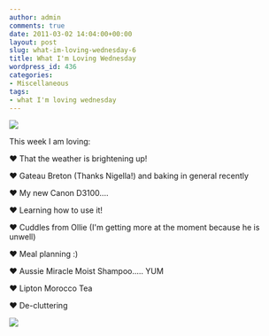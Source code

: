 ```yaml
---
author: admin
comments: true
date: 2011-03-02 14:04:00+00:00
layout: post
slug: what-im-loving-wednesday-6
title: What I'm Loving Wednesday
wordpress_id: 436
categories:
- Miscellaneous
tags:
- what I'm loving wednesday
---
```


[![](http://1.bp.blogspot.com/_eld672Zx0z4/TSoPRua-XZI/AAAAAAAADDA/q10jktBARCs/s200/WILW.jpg)](http://littledaisymay.blogspot.com/)

  


This week I am loving:

  


♥  That the weather is brightening up!

♥  Gateau Breton (Thanks Nigella!) and baking in general recently

♥  My new Canon D3100....

♥  Learning how to use it!

♥ Cuddles from Ollie (I'm getting more at the moment because he is unwell)

♥  Meal planning :)

♥  Aussie Miracle Moist Shampoo..... YUM

♥  Lipton Morocco Tea

♥  De-cluttering

  


  


![](https://blogger.googleusercontent.com/tracker/251139911615938991-80749492052344792?l=www.outmumbered.com)
